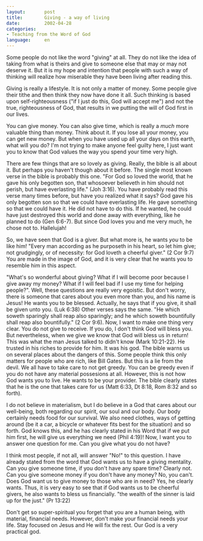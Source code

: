 ```yaml
---
layout:       post
title:        Giving - a way of living
date:         2002-04-28
categories:
- Teaching from the Word of God
language:     en
---
```

 Some people do not like the word "giving" at all. They do not like the idea of taking from what is theirs and give to someone else that may or may not deserve it. But it is my hope and intention that people with such a way of thinking will realize how miserable they have been living after reading this.

 Giving is really a lifestyle. It is not only a matter of money. Some people give their tithe and then think they now have done it all. Such thinking is based upon self-righteousness ("if I just do this, God will accept me") and not the true, righteousness of God, that results in we putting the will of God first in our lives.

You can give money. You can also give time, which is really a <em>much</em> more valuable thing than money. Think about it. If you lose all your money, you can get new money. But when you have used up all your days on this earth, what will you do? I\'m not trying to make anyone feel guilty here, I just want you to know that God values the way you spend your time very high.

There are few things that are so lovely as giving. Really, the bible is all about it. But perhaps you haven\'t though about it before. The single most known verse in the bible is probably this one. "For God so loved the world, that he gave his only begotten son, that whosoever believeth in him should not perish, but have everlasting life." (Joh 3:16). You have probably read this verse many times before, but have you realized what it says? God gave his only begotten son so that we could have everlasting life. He gave something so that we could have it. He did not have to do this. If he wanted, he could have just destroyed this world and done away with everything, like he planned to do (Gen 6:6-7). But since God loves you and me very much, he chose not to. Hallelujah!

So, we have seen that God is a giver. But what more is, he wants <em>you</em> to be like him! "Every man according as he purposeth in his heart, so let him give; not grudgingly, or of necessity: for God loveth a cheerful giver." (2 Cor 9:7) You are made in the image of God, and it is very clear that he wants you to resemble him in this aspect.

"What\'s so wonderful about giving? What if I will become poor because I give away my money? What if I will feel bad if I use my time for helping people?". Well, these questions are really very egoistic. But don\'t worry, there is someone that cares about you even more than you, and his name is Jesus! He wants you to be blessed. Actually, he says that if you give, it shall be given unto you. (Luk 6:38) Other verses says the same. "He which soweth sparingly shall reap also sparingly; and he which soweth bountifully shall reap also bountifully." (2 Cor 9:6). Now, I want to make one thing very clear. You do not give to receive. If you do, I don\'t think God will bless you. But nevertheless, when we give we know that God will bless us in return! This was what the man Jesus talked to didn\'t know (Mark 10:21-22). He trusted in his riches to provide for him. It was his god. The bible warns us on several places about the dangers of this. Some people think this only matters for people who are rich, like Bill Gates. But this is a lie from the devil. We all have to take care to not get greedy. You can be greedy even if you do not have any material possesions at all. However, this is not how God wants you to live. He wants to be your provider. The bible clearly states that he is the one that takes care for us (Matt 6:33, Dt 8:18, Rom 8:32 and so forth).

I do not believe in materialism, but I do believe in a God that cares about our well-being, both regarding our spirit, our soul and our body. Our body certainly needs food for our survival. We also need clothes, ways of getting around (be it a car, a bicycle or whatever fits best for the situation) and so forth. God knows this, and he has clearly stated in his Word that if we put him first, he will give us everything we need (Phil 4:19)! Now, I want you to answer one question for me. Can you give what you do not have?

I think most people, if not all, will answer "No!" to this question. I have already stated from the word that God wants us to have a giving mentality. Can you give someone time, if you don\'t have any spare time? Clearly not. Can you give someone money if you don\'t have any money? No, you can\'t. Does God want us to give money to those who are in need? Yes, he clearly wants. Thus, it is very easy to see that if God wants us to be cheerful givers, he also wants to bless us financially. "the wealth of the sinner is laid up for the just." (Pr 13:22)

Don\'t get so super-spiritual you forget that you are a human being, with material, financial needs. However, don\'t make your financial needs your life. Stay focused on Jesus and He will fix the rest. Our God is a very practical god. 
